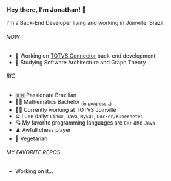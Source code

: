 ### Hey there, I'm Jonathan! :wave:

I'm a Back-End Developer living and working in Joinville, Brazil.

###### NOW
* :briefcase: Working on [TOTVS Connector](https://produtos.totvs.com/ficha-tecnica/tudo-sobre-o-totvs-conector/) back-end development
* :blue_book: Studying Software Architecture and Graph Theory

###### BIO
* :brazil: Passionate Brazilian
* :student: Mathematics Bachelor <sub>(in progress...)</sub>
* :man_office_worker: Currently working at TOTVS Joinville
* :gear: I use daily: `Linux`, `Java`, `MySQL`, `Docker/Kubernetes`
* :cupid: My favorite programming languages are `C++` and `Java`
* :chess_pawn: Awfull chess player
* :broccoli: Vegetarian

###### MY FAVORITE REPOS
* Working on it...
